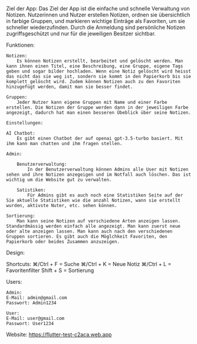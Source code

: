 Ziel der App:
    Das Ziel der App ist die einfache und schnelle Verwaltung von Notizen. Nutzerinnen und Nutzer erstellen Notizen, ordnen sie übersichtlich in farbige Gruppen, und markieren wichtige Einträge als Favoriten, um sie schneller wiederzufinden. Durch die Anmeldung sind persönliche Notizen zugriffsgeschützt und nur für die jeweiligen Besitzer sichtbar.


Funktionen:

    Notizen:
        Es können Notizen erstellt, bearbeitet und gelöscht werden. Man kann ihnen einen Titel, eine Beschreibung, eine Gruppe, eigene Tags geben und sogar bilder hochladen. Wenn eine Notiz gelöscht wird heisst das nicht das sie weg ist, sondern sie kommt in den Papierkorb bis sie komplett gelöscht wird. Zudem können Notizen auch zu den Favoriten hinzugefügt werden, damit man sie besser findet.

    Gruppen:
        Jeder Nutzer kann eigene Gruppen mit Name und einer Farbe erstellen. Die Notizen der Gruppe werden dann in der jeweiligen Farbe angezeigt, dadurch hat man einen besseren Übeblick über seine Notizen.

    Einstellungen:

    AI Chatbot:
        Es gibt einen Chatbot der auf openai gpt-3.5-turbo basiert. Mit ihm kann man chatten und ihm fragen stellen.

    Admin:

        Benutzerverwaltung:
            In der Benutzerverwaltung können Admins alle User mit Notizen sehen und ihre Notizen anzegeigen und im Notfall auch löschen. Das ist wichtig um die Website gut zu verwalten.

        Satistiken:
            Für Admins gibt es auch noch eine Statistiken Seite auf der Sie aktuelle Statistiken wie die anzahl Notizen, wann sie erstellt wurden, aktivste Nuter, etc. sehen können.
    
    Sortierung:
        Man kann seine Notizen auf verschiedene Arten anzeigen lassen. Standardmässig werden einfach alle angezeigt. Man kann zuerst neue oder alte anzeigen lassen. Man kann auch nach den verschiedenen Gruppen sortieren. Es gibt auch die Möglchkeit Favoriten, den Papierkorb oder beides Zusammen anzuzeigen.

Design:


Shortcuts:
    ⌘/Ctrl + F = Suche
    ⌘/Ctrl + K = Neue Notiz
    ⌘/Ctrl + L = Favoritenfilter
    Shift + S = Sortierung

Users:

    Admin:
    E-Mail: admin@gmail.com
    Passwort: Admin1234

    User:
    E-Mail: user@gmail.com
    Passwort: User1234

Website: https://flutter-test-c2aca.web.app
